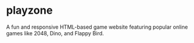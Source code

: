 # playzone
A fun and responsive HTML-based game website featuring popular online games like 2048, Dino, and Flappy Bird. 
